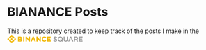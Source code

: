 
# BIANANCE Posts
This is a repository created to keep track of the posts I make in the ![B I N A N C E Square Logo Small](BINANCESquareLogoSmall.png)